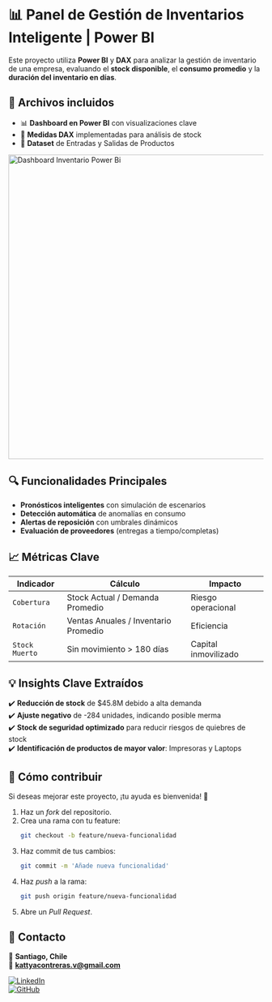 # 📊 Panel de Gestión de Inventarios Inteligente | Power BI

Este proyecto utiliza **Power BI** y **DAX** para analizar la gestión de inventario de una empresa, evaluando el **stock disponible**, el **consumo promedio** y la **duración del inventario en días**.

## 📂 Archivos incluidos
- 📊 **Dashboard en Power BI** con visualizaciones clave
- 📄 **Medidas DAX** implementadas para análisis de stock
- 📜 **Dataset** de Entradas y Salidas de Productos

<img width="601" alt="Dashboard Inventario Power Bi" src="https://github.com/user-attachments/assets/c62c5fbe-091d-4fe7-9549-682638ee18c2" />


## 🔍 Funcionalidades Principales
- **Pronósticos inteligentes** con simulación de escenarios
- **Detección automática** de anomalías en consumo
- **Alertas de reposición** con umbrales dinámicos
- **Evaluación de proveedores** (entregas a tiempo/completas)

## 📈 Métricas Clave
| Indicador     | Cálculo                              | Impacto               |
|--------------|------------------------------------|-----------------------|
| `Cobertura`  | Stock Actual / Demanda Promedio   | Riesgo operacional    |
| `Rotación`   | Ventas Anuales / Inventario Promedio | Eficiencia            |
| `Stock Muerto` | Sin movimiento > 180 días      | Capital inmovilizado  |

## 💡 Insights Clave Extraídos
✔️ **Reducción de stock** de $45.8M debido a alta demanda  
✔️ **Ajuste negativo** de -284 unidades, indicando posible merma  
✔️ **Stock de seguridad optimizado** para reducir riesgos de quiebres de stock  
✔️ **Identificación de productos de mayor valor**: Impresoras y Laptops  

## 📌 Cómo contribuir
Si deseas mejorar este proyecto, ¡tu ayuda es bienvenida! 🚀

1. Haz un *fork* del repositorio.
2. Crea una rama con tu feature:  
   ```bash
   git checkout -b feature/nueva-funcionalidad
   ```
3. Haz commit de tus cambios:  
   ```bash
   git commit -m 'Añade nueva funcionalidad'
   ```
4. Haz *push* a la rama:  
   ```bash
   git push origin feature/nueva-funcionalidad
   ```
5. Abre un *Pull Request*.

## 📩 Contacto
📍 **Santiago, Chile**  
📧 **kattyacontreras.v@gmail.com**  

[![LinkedIn](https://img.shields.io/badge/-Conectemos_en_LinkedIn-0A66C2?style=for-the-badge&logo=linkedin)](https://www.linkedin.com/in/kattyacontrerasv/)  
[![GitHub](https://img.shields.io/badge/-Explora_mis_Proyectos-181717?style=for-the-badge&logo=github)](https://github.com/Katita31)

